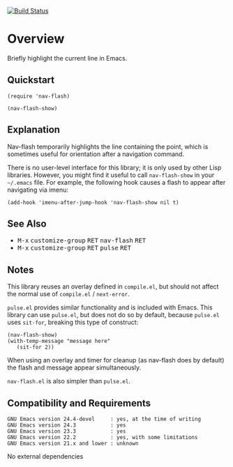 [![Build Status](https://secure.travis-ci.org/rolandwalker/nav-flash.png?branch=master)](http://travis-ci.org/rolandwalker/nav-flash)

# Overview

Briefly highlight the current line in Emacs.

## Quickstart

```elisp
(require 'nav-flash)
 
(nav-flash-show)
```

## Explanation

Nav-flash temporarily highlights the line containing the point,
which is sometimes useful for orientation after a navigation command.

There is no user-level interface for this library; it is only used
by other Lisp libraries.  However, you might find it useful to call
`nav-flash-show` in your `~/.emacs` file.  For example, the following
hook causes a flash to appear after navigating via imenu:

```elisp
(add-hook 'imenu-after-jump-hook 'nav-flash-show nil t)
```

## See Also

* <kbd>M-x</kbd> <kbd>customize-group</kbd> <kbd>RET</kbd> <kbd>nav-flash</kbd> <kbd>RET</kbd>
* <kbd>M-x</kbd> <kbd>customize-group</kbd> <kbd>RET</kbd> <kbd>pulse</kbd> <kbd>RET</kbd>

## Notes

This library reuses an overlay defined in `compile.el`, but should
not affect the normal use of `compile.el` / `next-error`.

`pulse.el` provides similar functionality and is included with
Emacs.  This library can use `pulse.el`, but does not do so by
default, because `pulse.el` uses `sit-for`, breaking this type
of construct:

```elisp
(nav-flash-show)
(with-temp-message "message here"
   (sit-for 2))
```

When using an overlay and timer for cleanup (as nav-flash does
by default) the flash and message appear simultaneously.

`nav-flash.el` is also simpler than `pulse.el`.

## Compatibility and Requirements

	GNU Emacs version 24.4-devel     : yes, at the time of writing
	GNU Emacs version 24.3           : yes
	GNU Emacs version 23.3           : yes
	GNU Emacs version 22.2           : yes, with some limitations
	GNU Emacs version 21.x and lower : unknown

No external dependencies
